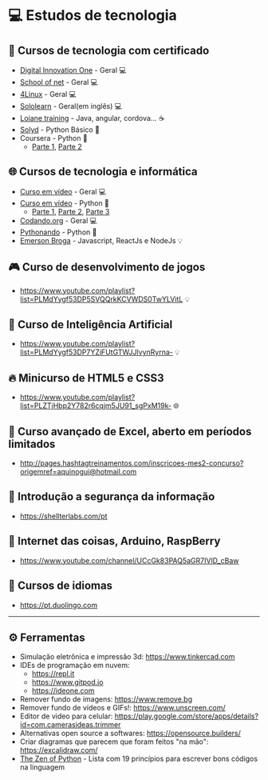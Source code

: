 # 💻 Estudos de tecnologia

## 📜 Cursos de tecnologia com certificado

- [Digital Innovation One](https://digitalinnovation.one) - Geral 💻
- [School of net](https://www.schoolofnet.com/cursos/gratuitos) - Geral 💻
- [4Linux](https://4linux.com.br/cursos-gratis) - Geral 💻
- [Sololearn](https://www.sololearn.com) - Geral(em inglês) 💻
- [Loiane training](https://loiane.training) - Java, angular, cordova... ☕
- [Solyd](https://solyd.com.br/treinamentos/python-basico) - Python Básico 🐍
- Coursera - Python 🐍
  - [Parte 1](https://www.coursera.org/learn/ciencia-computacao-python-conceitos), [Parte 2](https://www.coursera.org/learn/ciencia-computacao-python-conceitos-2)


## 🌐 Cursos de tecnologia e informática
- [Curso em vídeo](https://www.youtube.com/user/cursosemvideo) - Geral 💻
- [Curso em vídeo](https://www.youtube.com/user/cursosemvideo) - Python 🐍
  - [Parte 1](https://www.youtube.com/playlist?list=PLHz_AreHm4dlKP6QQCekuIPky1CiwmdI6), [Parte 2](https://www.youtube.com/playlist?list=PLHz_AreHm4dk_nZHmxxf_J0WRAqy5Czye), [Parte 3](https://www.youtube.com/playlist?list=PLHz_AreHm4dksnH2jVTIVNviIMBVYyFnH)
- [Codando.org](https://codando.org/material-gratuito/) - Geral 💻
- [Pythonando](https://www.youtube.com/channel/UCDqfUwybgEA9Hg3P32G4Uaw/videos) - Python 🐍
- [Emerson Broga](https://www.youtube.com/channel/UC29n3f6JhwqtD-kCJi_BwoA) - Javascript, ReactJs e NodeJs 💡


## 🎮 Curso de desenvolvimento de jogos
* https://www.youtube.com/playlist?list=PLMdYygf53DP5SVQQrkKCVWDS0TwYLVitL 💡

## 🗿 Curso de Inteligência Artificial
* https://www.youtube.com/playlist?list=PLMdYygf53DP7YZiFUtGTWJJlvynRyrna- 💡

## 🔥 Minicurso de HTML5 e CSS3
* https://www.youtube.com/playlist?list=PLZTjHbp2Y782r6cqjm5JU91_sgPxM19k- 🌐

## 🐸 Curso avançado de Excel, aberto em períodos limitados
* http://pages.hashtagtreinamentos.com/inscricoes-mes2-concurso?origemref=aquinogui@hotmail.com 

## 🔐 Introdução a segurança da informação
* https://shellterlabs.com/pt

## 🔩 Internet das coisas, Arduino, RaspBerry
* https://www.youtube.com/channel/UCcGk83PAQ5aGR7IVlD_cBaw

## 💬 Cursos de idiomas
* https://pt.duolingo.com

<hr>

## ⚙ Ferramentas

- Simulação eletrônica e impressão 3d: https://www.tinkercad.com
- IDEs de programação em nuvem:
  - https://repl.it
  - https://www.gitpod.io
  - https://ideone.com
- Remover fundo de imagens: https://www.remove.bg
- Remover fundo de vídeos e GIFs!: https://www.unscreen.com/
- Editor de video para celular: https://play.google.com/store/apps/details?id=com.camerasideas.trimmer
- Alternativas open source a softwares: https://opensource.builders/
- Criar diagramas que parecem que foram feitos "na mão": https://excalidraw.com/
- [The Zen of Python](https://pythonacademy.com.br/zen-of-python) - Lista com 19 princípios para escrever bons códigos na linguagem
